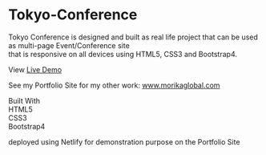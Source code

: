 # Tokyo-Conference

Tokyo Conference is designed and built as real life project that can be used as multi-page Event/Conference site<br>
that is responsive on all devices using HTML5, CSS3 and Bootstrap4.

View <a href="https://tokyoconference.netlify.com/">Live Demo</a>

See my Portfolio Site for my other work: <a href="www.morikaglobal.com">www.morikaglobal.com</a>

Built With<br>
HTML5    
CSS3<br>
Bootstrap4

deployed using Netlify for demonstration purpose on the Portfolio Site
